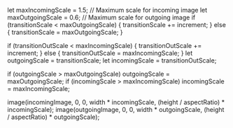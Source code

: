 let maxIncomingScale = 1.5; // Maximum scale for incoming image
let maxOutgoingScale = 0.6; // Maximum scale for outgoing image
if (transitionScale < maxOutgoingScale) {
    transitionScale += increment;
} else {
    transitionScale = maxOutgoingScale;
}

if (transitionOutScale < maxIncomingScale) {
    transitionOutScale += increment;
} else {
    transitionOutScale = maxIncomingScale;
}
let outgoingScale = transitionScale;
let incomingScale = transitionOutScale;

if (outgoingScale > maxOutgoingScale) outgoingScale = maxOutgoingScale;
if (incomingScale > maxIncomingScale) incomingScale = maxIncomingScale;

image(incomingImage, 0, 0, width * incomingScale, (height / aspectRatio) * incomingScale);
image(outgoingImage, 0, 0, width * outgoingScale, (height / aspectRatio) * outgoingScale);
